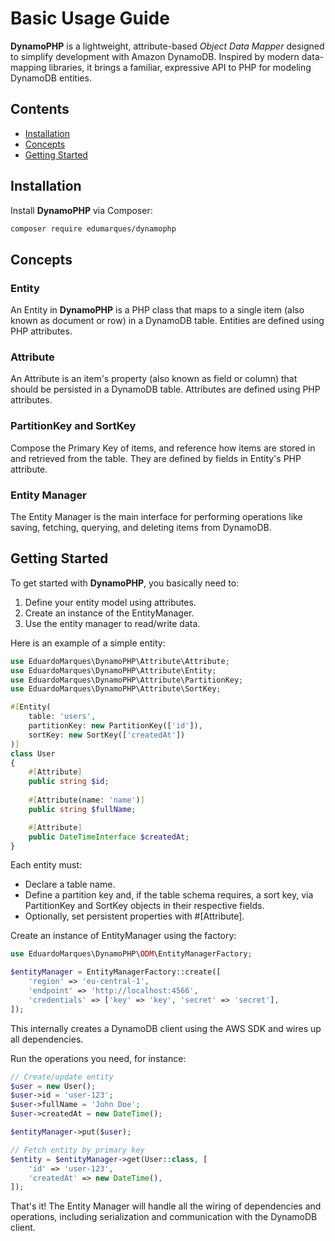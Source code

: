 # Basic Usage Guide

**DynamoPHP** is a lightweight, attribute-based _Object Data Mapper_ designed to simplify development with Amazon
DynamoDB. Inspired by modern data-mapping libraries, it brings a familiar, expressive API to PHP for modeling DynamoDB
entities.

## Contents

- [Installation](#installation)
- [Concepts](#concepts)
- [Getting Started](#getting-started)

## Installation

Install **DynamoPHP** via Composer:

```bash
composer require edumarques/dynamophp
```

## Concepts

### Entity

An Entity in **DynamoPHP** is a PHP class that maps to a single item (also known as document or row) in a DynamoDB
table. Entities are defined using PHP attributes.

### Attribute

An Attribute is an item's property (also known as field or column) that should be persisted in a DynamoDB table.
Attributes are defined using PHP attributes.

### PartitionKey and SortKey

Compose the Primary Key of items, and reference how items are stored in and retrieved from the table. They are defined
by fields in Entity's PHP attribute.

### Entity Manager

The Entity Manager is the main interface for performing operations like saving, fetching, querying, and deleting items
from DynamoDB.

## Getting Started

To get started with **DynamoPHP**, you basically need to:

1. Define your entity model using attributes.
2. Create an instance of the EntityManager.
3. Use the entity manager to read/write data.

Here is an example of a simple entity:

```php
use EduardoMarques\DynamoPHP\Attribute\Attribute;
use EduardoMarques\DynamoPHP\Attribute\Entity;
use EduardoMarques\DynamoPHP\Attribute\PartitionKey;
use EduardoMarques\DynamoPHP\Attribute\SortKey;

#[Entity(
    table: 'users',
    partitionKey: new PartitionKey(['id']),
    sortKey: new SortKey(['createdAt'])
)]
class User
{
    #[Attribute]
    public string $id;
    
    #[Attribute(name: 'name')]
    public string $fullName;

    #[Attribute]
    public DateTimeInterface $createdAt;
}
```

Each entity must:

- Declare a table name.
- Define a partition key and, if the table schema requires, a sort key, via PartitionKey and SortKey objects in their
  respective fields.
- Optionally, set persistent properties with #[Attribute].

Create an instance of EntityManager using the factory:

```php
use EduardoMarques\DynamoPHP\ODM\EntityManagerFactory;

$entityManager = EntityManagerFactory::create([
    'region' => 'eu-central-1',
    'endpoint' => 'http://localhost:4566',
    'credentials' => ['key' => 'key', 'secret' => 'secret'],
]);
```

This internally creates a DynamoDB client using the AWS SDK and wires up all dependencies.

Run the operations you need, for instance:

```php
// Create/update entity
$user = new User();
$user->id = 'user-123';
$user->fullName = 'John Doe';
$user->createdAt = new DateTime();

$entityManager->put($user);

// Fetch entity by primary key
$entity = $entityManager->get(User::class, [
    'id' => 'user-123',
    'createdAt' => new DateTime(),
]);
```

That's it! The Entity Manager will handle all the wiring of dependencies and operations, including serialization and
communication with the DynamoDB client.
